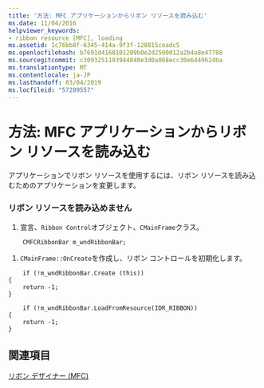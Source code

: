 ```yaml
---
title: '方法: MFC アプリケーションからリボン リソースを読み込む'
ms.date: 11/04/2016
helpviewer_keywords:
- ribbon resource [MFC], loading
ms.assetid: 1c76bb8f-6345-414a-9f3f-128815ceadc5
ms.openlocfilehash: b7691d4168101209b0e2d2500012a2b4a8e47788
ms.sourcegitcommit: c3093251193944840e3d0a068ecc30e6449624ba
ms.translationtype: MT
ms.contentlocale: ja-JP
ms.lasthandoff: 03/04/2019
ms.locfileid: "57289557"
---
```

# <a name="how-to-load-a-ribbon-resource-from-an-mfc-application"></a>方法: MFC アプリケーションからリボン リソースを読み込む

アプリケーションでリボン リソースを使用するには、リボン リソースを読み込むためのアプリケーションを変更します。

### <a name="to-load-a-ribbon-resource"></a>リボン リソースを読み込めません

1. 宣言、`Ribbon Control`オブジェクト、`CMainFrame`クラス。

```
    CMFCRibbonBar m_wndRibbonBar;
```

1. `CMainFrame::OnCreate`を作成し、リボン コントロールを初期化します。

```
    if (!m_wndRibbonBar.Create (this))
{
    return -1;
}

    if (!m_wndRibbonBar.LoadFromResource(IDR_RIBBON))
{
    return -1;
}
```

## <a name="see-also"></a>関連項目

[リボン デザイナー (MFC)](../mfc/ribbon-designer-mfc.md)
